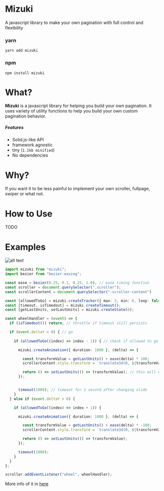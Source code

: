 # Mizuki

A javascript library to make your own pagination with full control and flexibility

### yarn

```
yarn add mizuki
```

### npm

```
npm install mizuki
```

# What?

**Mizuki** is a javascript library for helping you build your own pagination. It uses variety of utility functions to help you build your own custom pagination behavior.

##### Features

- Solid.js-like API
- framework agnostic
- tiny (`1.1kb minified`)
- No dependencies

# Why?

If you want it to be less painful to implement your own scroller, fullpage, swiper or what not.

# How to Use

TODO

# Examples

![alt text](https://i.ibb.co/MCknBjL/mizuki-sample.gif)

```ts
import mizuki from "mizuki";
import bezier from "bezier-easing";

const ease = bezier(0.25, 0.1, 0.25, 1.0); // ease timing function
const scroller = document.querySelector(".scroller");
const scrollerContent = document.querySelector(".scroller-content")

const [allowedToGo] = mizuki.createTracker({ max: 3, min: 0, loop: false });
const [timeout, isTimedout] = mizuki.createTimeout();
const [getLastUnits, setLastUnits] = mizuki.createState(0);

const wheelHandler = (event) => {
  if (isTimedout()) return; // throttle if timeout still persists

  if (event.deltaY < 0) { // go 
    
    if (allowedToGo((index) => index - 1)) { // check if allowed to go to the next slide

      mizuki.createAnimation({ duration: 1000 }, (delta) => {

        const transformValue = getLastUnits() + ease(delta) * 100;
        scrollerContent.style.transform = `translate3d(0, ${transformValue}vh, 0)`;

        return () => setLastUnits(() => transformValue); // this will execute after requestAnimationFrame loop
      });


      timeout(1000); // timeout for 1 second after changing slide
    }
  } else if (event.deltaY > 0) {

    if (allowedToGo((index) => index + 1)) {

      mizuki.createAnimation({ duration: 1000 }, (delta) => {

        const transformValue = getLastUnits() + ease(delta) * -100;
        scrollerContent.style.transform = `translate3d(0, ${transformValue}vh, 0)`;

        return () => setLastUnits(() => transformValue);
      });

      timeout(1000);
    }
  }
};

scroller.addEventListener("wheel", wheelHandler);
```

More info of it in [here](https://github.com/jmmaa/mizuki/tree/main/examples)
